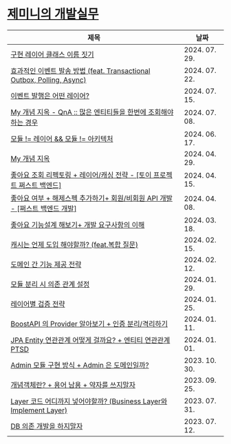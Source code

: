 # [제미니의 개발실무](https://www.youtube.com/@geminikims)

|제목|날짜|
|---|---|
|[구현 레이어 클래스 이름 짓기](./contents/240729-구현_레이어_클래스_이름_짓기.md)|2024. 07. 29.|
|[효과적인 이벤트 발송 방법 (feat. Transactional Outbox, Polling, Async)](./contents/240722-효과적인_이벤트_발송_방법.md)|2024. 07. 22.|
|[이벤트 발행은 어떤 레이어?](./contents/240715-이벤트_발행은_어떤_레이어.md)|2024. 07. 15.|
|[My 개념 지옥 - QnA :: 많은 엔티티들을 한번에 조회해야하는 경우](./contents/240708-많은_엔티티들을_한번에_조회해야하는_경우.md)|2024. 07. 08.|
|[모듈 != 레이어 && 모듈 != 아키텍처](./contents/240617-모듈_레이어_모듈_아키텍처.md)|2024. 06. 17.|
|[My 개념 지옥](./contents/240429-My_개념_지옥.md)|2024. 04. 29.|
|[좋아요 조회 리펙토링 + 레이어/캐싱 전략 - [토이 프로젝트 쩌스트 백엔드]](./contents/2400415-좋아요_조회_리펙토링.md)|2024. 04. 15.|
|[좋아요 여부 + 해제스펙 추가하기+ 회원/비회원 API 개발 - [쩌스트 백엔드 개발]](./contents/2400408-좋아요여부_해제스펙_추가하기.md)|2024. 04. 08.|
|[좋아요 기능설계 해보기+ 개발 요구사항의 이해](./contents/240318-좋아요_기능설계_해보기.md)|2024. 03. 18.|
|[캐시는 언제 도입 해야할까? (feat.복합 질문)](./contents/240215-캐시는_언제_도입해야_할까.md)|2024. 02. 15.|
|[도메인 간 기능 제공 전략](./contents/240212-도메인_간_기능_제공_전략.md)|2024. 02. 12.|
|[모듈 분리 시 의존 관계 설정](./contents/240129-모듈_분리_시_의존_관계_설정.md)|2024. 01. 29.|
|[레이어별 검증 전략](./contents/240125-레이어별_검증_전략.md)|2024. 01. 25.|
|[BoostAPI 의 Provider 알아보기 + 인증 분리/격리하기](./contents/240111-인증_분리.md)|2024. 01. 11.|
|[JPA Entity 연관관계 어떻게 걸까요? + 엔티티 연관관계 PTSD](./contents/240101-JPA_Entity_연관관계.md)|2024. 01. 01.|
|[Admin 모듈 구현 방식 + Admin 은 도메인일까?](./contents/231030-Admin_모듈_구현_방식.md)|2023. 10. 30.|
|[개념객체란? + 용어 남용 + 약자를 쓰지말자](./contents/230925-개념객체란.md)|2023. 09. 25.|
|[Layer 코드 어디까지 넣어야할까? (Business Layer와 Implement Layer)](./contents/230731-Layer_코드_어디까지_넣어야할까.md)|2023. 07. 31.|
|[DB 의존 개발을 하지말자](./contents/230712-DB_의존_개발을_하지말자.md)|2023. 07. 12.|
